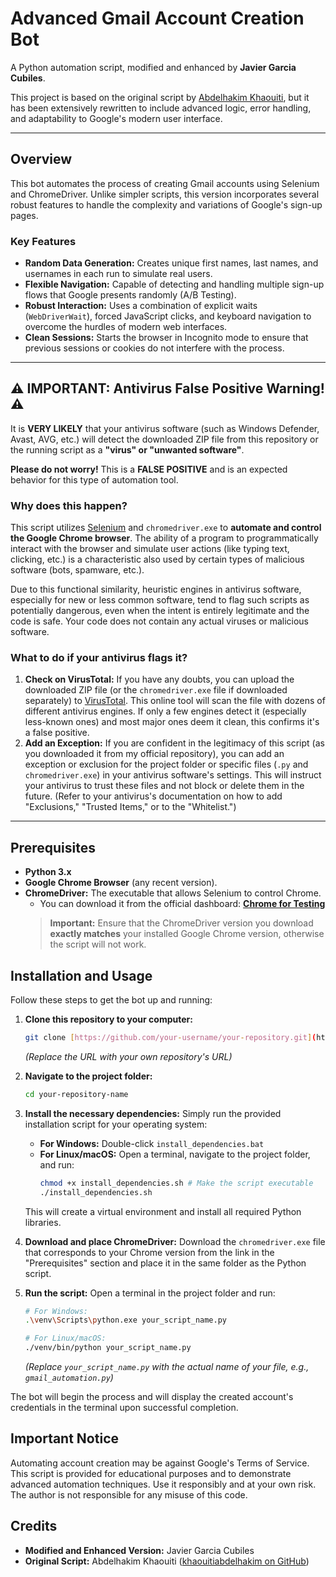 # Advanced Gmail Account Creation Bot

A Python automation script, modified and enhanced by **Javier Garcia Cubiles**.

This project is based on the original script by [Abdelhakim Khaouiti](https://github.com/khaouitiabdelhakim), but it has been extensively rewritten to include advanced logic, error handling, and adaptability to Google's modern user interface.

---

## Overview

This bot automates the process of creating Gmail accounts using Selenium and ChromeDriver. Unlike simpler scripts, this version incorporates several robust features to handle the complexity and variations of Google's sign-up pages.

### Key Features

-   **Random Data Generation:** Creates unique first names, last names, and usernames in each run to simulate real users.
-   **Flexible Navigation:** Capable of detecting and handling multiple sign-up flows that Google presents randomly (A/B Testing).
-   **Robust Interaction:** Uses a combination of explicit waits (`WebDriverWait`), forced JavaScript clicks, and keyboard navigation to overcome the hurdles of modern web interfaces.
-   **Clean Sessions:** Starts the browser in Incognito mode to ensure that previous sessions or cookies do not interfere with the process.

---

## ⚠️ IMPORTANT: Antivirus False Positive Warning! ⚠️

It is **VERY LIKELY** that your antivirus software (such as Windows Defender, Avast, AVG, etc.) will detect the downloaded ZIP file from this repository or the running script as a **"virus" or "unwanted software"**.

**Please do not worry!** This is a **FALSE POSITIVE** and is an expected behavior for this type of automation tool.

### Why does this happen?

This script utilizes [Selenium](https://www.selenium.dev/) and `chromedriver.exe` to **automate and control the Google Chrome browser**. The ability of a program to programmatically interact with the browser and simulate user actions (like typing text, clicking, etc.) is a characteristic also used by certain types of malicious software (bots, spamware, etc.).

Due to this functional similarity, heuristic engines in antivirus software, especially for new or less common software, tend to flag such scripts as potentially dangerous, even when the intent is entirely legitimate and the code is safe. Your code does not contain any actual viruses or malicious software.

### What to do if your antivirus flags it?

1.  **Check on VirusTotal:** If you have any doubts, you can upload the downloaded ZIP file (or the `chromedriver.exe` file if downloaded separately) to [VirusTotal](https://www.virustotal.com/gui/home/upload). This online tool will scan the file with dozens of different antivirus engines. If only a few engines detect it (especially less-known ones) and most major ones deem it clean, this confirms it's a false positive.
2.  **Add an Exception:** If you are confident in the legitimacy of this script (as you downloaded it from my official repository), you can add an exception or exclusion for the project folder or specific files (`.py` and `chromedriver.exe`) in your antivirus software's settings. This will instruct your antivirus to trust these files and not block or delete them in the future. (Refer to your antivirus's documentation on how to add "Exclusions," "Trusted Items," or to the "Whitelist.")

---

## Prerequisites

-   **Python 3.x**
-   **Google Chrome Browser** (any recent version).
-   **ChromeDriver:** The executable that allows Selenium to control Chrome.
    -   You can download it from the official dashboard: **[Chrome for Testing](https://googlechromelabs.github.io/chrome-for-testing/)**
    > **Important:** Ensure that the ChromeDriver version you download **exactly matches** your installed Google Chrome version, otherwise the script will not work.

## Installation and Usage

Follow these steps to get the bot up and running:

1.  **Clone this repository to your computer:**
    ```bash
    git clone [https://github.com/your-username/your-repository.git](https://github.com/your-username/your-repository.git)
    ```
    *(Replace the URL with your own repository's URL)*

2.  **Navigate to the project folder:**
    ```bash
    cd your-repository-name
    ```

3.  **Install the necessary dependencies:**
    Simply run the provided installation script for your operating system:
    -   **For Windows:** Double-click `install_dependencies.bat`
    -   **For Linux/macOS:** Open a terminal, navigate to the project folder, and run:
        ```bash
        chmod +x install_dependencies.sh # Make the script executable
        ./install_dependencies.sh
        ```
    This will create a virtual environment and install all required Python libraries.

4.  **Download and place ChromeDriver:**
    Download the `chromedriver.exe` file that corresponds to your Chrome version from the link in the "Prerequisites" section and place it in the same folder as the Python script.

5.  **Run the script:**
    Open a terminal in the project folder and run:
    ```bash
    # For Windows:
    .\venv\Scripts\python.exe your_script_name.py

    # For Linux/macOS:
    ./venv/bin/python your_script_name.py
    ```
    *(Replace `your_script_name.py` with the actual name of your file, e.g., `gmail_automation.py`)*

The bot will begin the process and will display the created account's credentials in the terminal upon successful completion.

## Important Notice

Automating account creation may be against Google's Terms of Service. This script is provided for educational purposes and to demonstrate advanced automation techniques. Use it responsibly and at your own risk. The author is not responsible for any misuse of this code.

## Credits

-   **Modified and Enhanced Version:** Javier Garcia Cubiles
-   **Original Script:** Abdelhakim Khaouiti ([khaouitiabdelhakim on GitHub](https://github.com/khaouitiabdelhakim))
